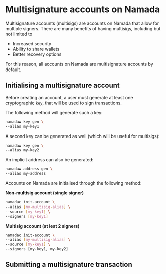 # Multisignature accounts on Namada

Multisignature accounts (multisigs) are accounts on Namada that allow for multiple signers. There are many benefits of having multisigs, including but not limited to 

- Increased security
- Ability to share wallets
- Better recovery options

For this reason, all accounts on Namada are multisignature accounts by default.

## Initialising a multisignature account

Before creating an account, a user must generate at least one cryptographic `key`, that will be used to sign transactions.

The following method will generate such a key:
```bash
namadaw key gen \
--alias my-key1
```
A second key can be generated as well (which will be useful for multisigs):
```bash
namadaw key gen \
--alias my-key2
```

An implicit address can also be generated:
```bash
namadaw address gen \
--alias my-address
```

Accounts on Namada are initialised through the following method:

**Non-multisig account (single signer)**
```bash
namadac init-account \
--alias [my-multisig-alias] \
--source [my-key1] \
--signers [my-key1]
```

**Multisig account (at leat 2 signers)**
```bash
namadac init-account \
--alias [my-multisig-alias] \
--source [my-key1] \
--signers [my-key1, my-key2]
```

## Submitting a multisignature transaction

